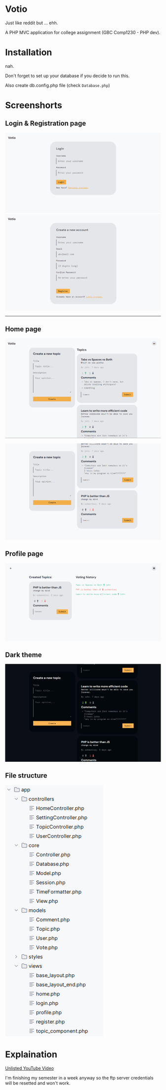 # Votio
Just like reddit but ... ehh. 

A PHP MVC application for college assignment (GBC Comp1230 - PHP dev).

# Installation
nah. 

Don't forget to set up your database if you decide to run this.

Also create db.config.php file (check `Database.php`)

# Screenshorts

## Login & Registration page

![login-page](./media/img1.png)
![registration-page](./media/img6.png)

---

## Home page

![home-page1](./media/img2.png)

![home-page2](./media/img3.png)

## Profile page

![profile-page](./media/img4.png)

## Dark theme

![dark-theme](./media/img5.png)

## File structure

![files](./media/img7.png)

# Explaination

[Unlisted YouTube Video](https://youtu.be/PGhyO01wZz4)

I'm finishing my semester in a week anyway so the ftp server credentials will be resetted and won't work.
